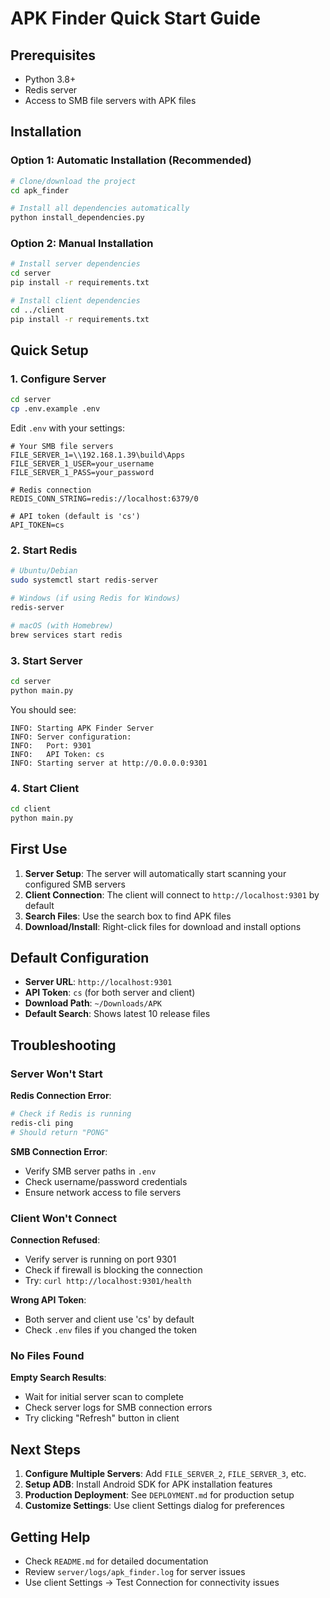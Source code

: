 # APK Finder Quick Start Guide

## Prerequisites

- Python 3.8+
- Redis server
- Access to SMB file servers with APK files

## Installation

### Option 1: Automatic Installation (Recommended)

```bash
# Clone/download the project
cd apk_finder

# Install all dependencies automatically
python install_dependencies.py
```

### Option 2: Manual Installation

```bash
# Install server dependencies
cd server
pip install -r requirements.txt

# Install client dependencies  
cd ../client
pip install -r requirements.txt
```

## Quick Setup

### 1. Configure Server

```bash
cd server
cp .env.example .env
```

Edit `.env` with your settings:
```env
# Your SMB file servers
FILE_SERVER_1=\\192.168.1.39\build\Apps
FILE_SERVER_1_USER=your_username
FILE_SERVER_1_PASS=your_password

# Redis connection
REDIS_CONN_STRING=redis://localhost:6379/0

# API token (default is 'cs')
API_TOKEN=cs
```

### 2. Start Redis

```bash
# Ubuntu/Debian
sudo systemctl start redis-server

# Windows (if using Redis for Windows)
redis-server

# macOS (with Homebrew)
brew services start redis
```

### 3. Start Server

```bash
cd server
python main.py
```

You should see:
```
INFO: Starting APK Finder Server
INFO: Server configuration:
INFO:   Port: 9301
INFO:   API Token: cs
INFO: Starting server at http://0.0.0.0:9301
```

### 4. Start Client

```bash
cd client
python main.py
```

## First Use

1. **Server Setup**: The server will automatically start scanning your configured SMB servers
2. **Client Connection**: The client will connect to `http://localhost:9301` by default
3. **Search Files**: Use the search box to find APK files
4. **Download/Install**: Right-click files for download and install options

## Default Configuration

- **Server URL**: `http://localhost:9301`
- **API Token**: `cs` (for both server and client)
- **Download Path**: `~/Downloads/APK`
- **Default Search**: Shows latest 10 release files

## Troubleshooting

### Server Won't Start

**Redis Connection Error**:
```bash
# Check if Redis is running
redis-cli ping
# Should return "PONG"
```

**SMB Connection Error**:
- Verify SMB server paths in `.env`
- Check username/password credentials
- Ensure network access to file servers

### Client Won't Connect

**Connection Refused**:
- Verify server is running on port 9301
- Check if firewall is blocking the connection
- Try: `curl http://localhost:9301/health`

**Wrong API Token**:
- Both server and client use 'cs' by default
- Check `.env` files if you changed the token

### No Files Found

**Empty Search Results**:
- Wait for initial server scan to complete
- Check server logs for SMB connection errors
- Try clicking "Refresh" button in client

## Next Steps

1. **Configure Multiple Servers**: Add `FILE_SERVER_2`, `FILE_SERVER_3`, etc.
2. **Setup ADB**: Install Android SDK for APK installation features
3. **Production Deployment**: See `DEPLOYMENT.md` for production setup
4. **Customize Settings**: Use client Settings dialog for preferences

## Getting Help

- Check `README.md` for detailed documentation
- Review `server/logs/apk_finder.log` for server issues
- Use client Settings → Test Connection for connectivity issues